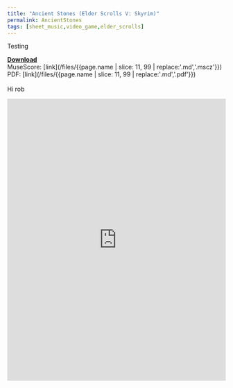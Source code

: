 ```yaml
---
title: "Ancient Stones (Elder Scrolls V: Skyrim)"
permalink: AncientStones
tags: [sheet_music,video_game,elder_scrolls]
---
```


Testing

<b><u>Download</u></b><br>
MuseScore: [link](/files/{{page.name | slice: 11, 99 | replace:'.md','.mscz'}})<br>
PDF: [link](/files/{{page.name | slice: 11, 99 | replace:'.md','.pdf'}})<br><br>
<object data="/files/{{page.name | slice: 11, 99 | replace:'.md','.pdf'}}" type='application/pdf'>
Hi rob
<iframe src="https://docs.google.com/viewer?url=https://harp.nebtown.info/files/{{page.name | slice: 11, 99 | replace:'.md','.pdf'}}&embedded=true" style="width:100%; height:650px;" frameborder="0"></iframe>
</object>

